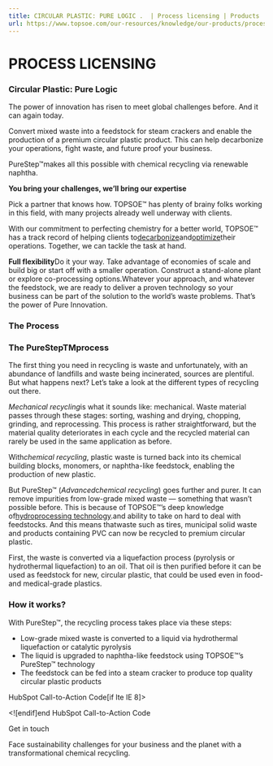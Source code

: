 ```yaml
---
title: CIRCULAR PLASTIC: PURE LOGIC .  | Process licensing | Products | Topsoe
url: https://www.topsoe.com/our-resources/knowledge/our-products/process-licensing/circular-plastic-pure-logic#main-content
---
```


# PROCESS LICENSING

### **Circular Plastic: Pure Logic**

The power of innovation has risen to meet global challenges before. And it can again today.

Convert mixed waste into a feedstock for steam crackers and enable the production of a premium circular plastic product. This can help decarbonize your operations, fight waste, and future proof your business.

PureStep™makes all this possible with chemical recycling via renewable naphtha.

**You bring your challenges, we’ll bring our expertise**

Pick a partner that knows how. TOPSOE™ has plenty of brainy folks working in this field, with many projects already well underway with clients.

With our commitment to perfecting chemistry for a better world, TOPSOE™ has a track record of helping clients to[decarbonize](https://www.topsoe.com/helping-you-decarbonize)and[optimize](https://www.topsoe.com/helping-you-optimize)their operations. Together, we can tackle the task at hand.

**Full flexibility**Do it your way. Take advantage of economies of scale and build big or start off with a smaller operation. Construct a stand-alone plant or explore co-processing options.Whatever your approach, and whatever the feedstock, we are ready to deliver a proven technology so your business can be part of the solution to the world’s waste problems. That’s the power of Pure Innovation.

### **The Process**

### The PureStepTMprocess

The first thing you need in recycling is waste and unfortunately, with an abundance of landfills and waste being incinerated, sources are plentiful. But what happens next? Let’s take a look at the different types of recycling out there.

*Mechanical recycling*is what it sounds like: mechanical. Waste material passes through these stages: sorting, washing and drying, chopping, grinding, and reprocessing. This process is rather straightforward, but the material quality deteriorates in each cycle and the recycled material can rarely be used in the same application as before.

With*chemical recycling*, plastic waste is turned back into its chemical building blocks, monomers, or naphtha-like feedstock, enabling the production of new plastic.

But PureStep™ (*Advanced*c*hemical recycling*) goes further and purer. It can remove impurities from low-grade mixed waste — something that wasn’t possible before. This is because of TOPSOE™’s deep knowledge of[hydroprocessing technology](https://www.topsoe.com/forums-research/research-activities-papers/hydroprocessing).and ability to take on hard to deal with feedstocks. And this means thatwaste such as tires, municipal solid waste and products containing PVC can now be recycled to premium circular plastic.

First, the waste is converted via a liquefaction process (pyrolysis or hydrothermal liquefaction) to an oil. That oil is then purified before it can be used as feedstock for new, circular plastic, that could be used even in food- and medical-grade plastics.

### **How it works?**

With PureStep™, the recycling process takes place via these steps:

- Low-grade mixed waste is converted to a liquid via hydrothermal liquefaction or catalytic pyrolysis
- The liquid is upgraded to naphtha-like feedstock using TOPSOE™’s PureStep™ technology
- The feedstock can be fed into a steam cracker to produce top quality circular plastic products

HubSpot Call-to-Action Code[if lte IE 8]><div id="hs-cta-ie-element"></div><![endif][](https://cta-redirect.hubspot.com/cta/redirect/2115834/ee2dd762-c824-4515-94b0-1803ba3358fc)end HubSpot Call-to-Action Code

Get in touch

Face sustainability challenges for  your business and the planet with  a transformational chemical recycling.